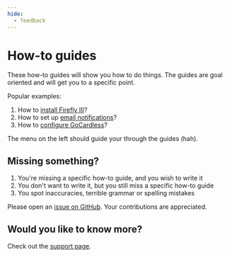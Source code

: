 ```yaml
---
hide:
  - feedback
---
```


# How-to guides

These how-to guides will show you how to do things. The guides are goal oriented and will get you to a specific point.

Popular examples:

1. How to [install Firefly III](firefly-iii/installation/docker.md)?
2. How to set up [email notifications](firefly-iii/advanced/notifications.md)?
3. How to [configure GoCardless](data-importer/how-to-configure.md)?

The menu on the left should guide your through the guides (hah). 

## Missing something?

1. You're missing a specific how-to guide, and you wish to write it
2. You don't want to write it, but you still miss a specific how-to guide
3. You spot inaccuracies, terrible grammar or spelling mistakes

Please open an [issue on GitHub](https://github.com/firefly-iii/firefly-iii/issues/new?assignees=&labels=&projects=&template=fr.yml). Your contributions are appreciated.

## Would you like to know more?

Check out the [support page](../explanation/support.md).
